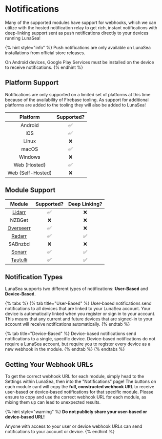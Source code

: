 # Notifications

Many of the supported modules have support for webhooks, which we can utilize with the hosted notification relay to get rich, instant notifications with deep-linking support sent as push notifications directly to your devices running LunaSea!

{% hint style="info" %}
Push notifications are only available on LunaSea installations from official store releases.

On Android devices, Google Play Services must be installed on the device to receive notifications.
{% endhint %}

## Platform Support

Notifications are only supported on a limited set of platforms at this time because of the availability of Firebase tooling. As support for additional platforms are added to the tooling they will also be added to LunaSea!

|      Platform     | Supported? |
| :---------------: | :--------: |
|      Android      |      ✅     |
|        iOS        |      ✅     |
|       Linux       |      ❌     |
|       macOS       |      ✅     |
|      Windows      |      ❌     |
|    Web (Hosted)   |      ✅     |
| Web (Self-Hosted) |      ❌     |

## Module Support

|           Module          | Supported? | Deep Linking? |
| :-----------------------: | :--------: | :-----------: |
|    [Lidarr](lidarr.md)    |      ✅     |       ❌       |
|           NZBGet          |      ❌     |       ❌       |
| [Overseerr](overseerr.md) |      ✅     |       ❌       |
|    [Radarr](radarr.md)    |      ✅     |       ✅       |
|          SABnzbd          |      ❌     |       ❌       |
|    [Sonarr](sonarr.md)    |      ✅     |       ✅       |
|  [Tautulli](tautulli.md)  |      ✅     |       ✅       |

## Notification Types

LunaSea supports two different types of notifications: **User-Based** and **Device-Based**.

{% tabs %}
{% tab title="User-Based" %}
User-based notifications send notifications to all devices that are linked to your LunaSea account. Your device is automatically linked when you register or sign in to your account. This means that any current and future devices that are signed-in to your account will receive notifications automatically.
{% endtab %}

{% tab title="Device-Based" %}
Device-based notifications send notifications to a single, specific device. Device-based notifications do not require a LunaSea account, but require you to register every device as a new webhook in the module.
{% endtab %}
{% endtabs %}

## Getting Your Webhook URLs

To get the correct webhook URL for each module, simply head to the Settings within LunaSea, then into the "Notifications" page! The buttons on each module card will copy the **full, constructed webhook URL** to receive user-based or device-based notifications for that specific module. Please ensure to copy and use the correct webhook URL for each module, as mixing them up can lead to unexpected results.

{% hint style="warning" %}
**Do not publicly share your user-based or device-based URL!**

Anyone with access to your user or device webhook URLs can send notifications to your account or device.
{% endhint %}
